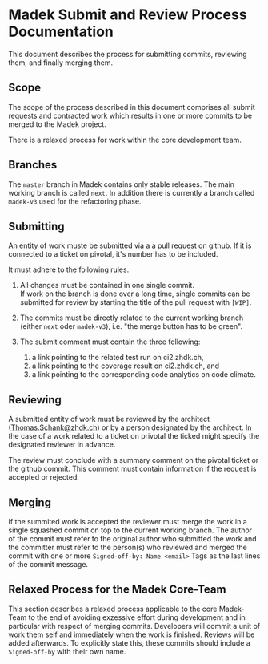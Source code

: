Madek Submit and Review Process Documentation
=============================================

This document describes the process for submitting commits, reviewing them, and
finally merging them. 

Scope 
-----

The scope of the process described in this document comprises all submit
requests and contracted work which results in one or more commits to be merged
to the Madek project. 

There is a relaxed process for work within the core development team. 

Branches 
--------

The `master` branch in Madek contains only stable releases. The main working
branch is called `next`. In addition there is currently a branch called
`madek-v3` used for the refactoring phase.

Submitting
----------

An entity of work muste be submitted via a a pull request on github. 
If it is connected to a ticket on pivotal, it's number has to be included.

It must adhere to the following rules. 

1. All changes must be contained in one single commit.  
   If work on the branch is done over a long time, single commits can be submitted
   for review by starting the title of the pull request with `[WIP]`.

2. The commits must be directly related to the current working
  branch (either `next` oder `madek-v3`), 
  i.e. "the merge button has to be green".

3. The submit comment must contain the three following:

    1. a link pointing to the related test run on ci2.zhdk.ch,
    2. a link pointing to the coverage result on ci2.zhdk.ch, and
    3. a link pointing to the corresponding code analytics on code climate. 


Reviewing 
---------

A submitted entity of work must be reviewed by the architect
(Thomas.Schank@zhdk.ch) or by a person designated by the architect. In the case
of a work related to a ticket on privotal the ticked might specify the
designated reviewer in advance. 

The review must conclude with a summary comment on the pivotal ticket or the
github commit. This comment must contain information if the request is accepted
or rejected.


Merging
-------

If the summited work is accepted the reviewer must merge the work in a single
squashed commit on top to the current working branch. The author of the commit must
refer to the original author who submitted the work and the committer must
refer to the person(s) who reviewed and merged the commit with one or more 
`Signed-off-by: Name <email>` Tags as the last lines of the commit message.



Relaxed Process for the Madek Core-Team
---------------------------------------

This section describes a relaxed process applicable to the core Madek-Team to
the end of avoiding exzessive effort during development and in particular with
respect of merging commits. Developers will commit a unit of work them self and
immediately when the work is finished. Reviews will be added afterwards. 
To explicitly state this, these commits should include a `Signed-off-by` with 
their own name.
